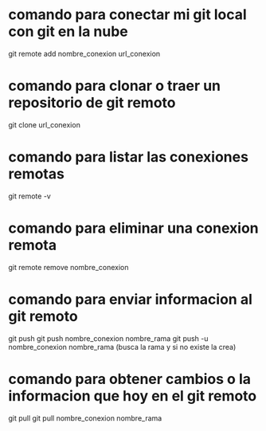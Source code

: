 # comando para conectar mi git local con git en la nube

git remote add nombre_conexion url_conexion

# comando para clonar o traer un repositorio de git remoto

git clone url_conexion

# comando para listar las conexiones remotas

git remote -v

# comando para eliminar una conexion remota

git remote remove nombre_conexion

# comando para enviar informacion al git remoto

git push
git push nombre_conexion nombre_rama
git push -u nombre_conexion nombre_rama (busca la rama y si no existe la crea)

# comando para obtener cambios o la informacion que hoy en el git remoto

git pull
git pull nombre_conexion nombre_rama

